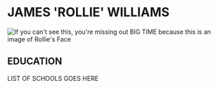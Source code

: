 # JAMES 'ROLLIE' WILLIAMS

![If you can't see this, you're missing out BIG TIME because this is an image of Rollie's Face](https://fsmedia.imgix.net/assets/user/2x1/140-rollie-williams.jpg?auto=format%2Ccompress&w=650)

## EDUCATION

LIST OF SCHOOLS GOES HERE

